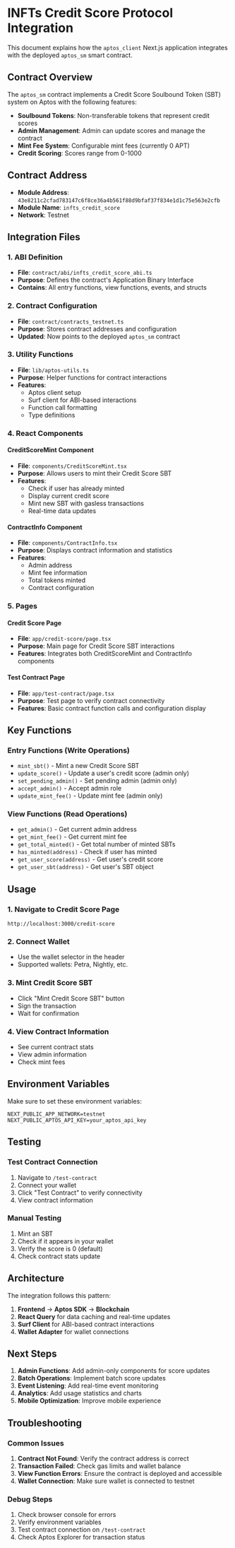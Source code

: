 # INFTs Credit Score Protocol Integration

This document explains how the `aptos_client` Next.js application integrates with the deployed `aptos_sm` smart contract.

## Contract Overview

The `aptos_sm` contract implements a Credit Score Soulbound Token (SBT) system on Aptos with the following features:

- **Soulbound Tokens**: Non-transferable tokens that represent credit scores
- **Admin Management**: Admin can update scores and manage the contract
- **Mint Fee System**: Configurable mint fees (currently 0 APT)
- **Credit Scoring**: Scores range from 0-1000

## Contract Address

- **Module Address**: `43e8211c2cfad783147c6f8ce36a4b561f88d9bfaf37f834e1d1c75e563e2cfb`
- **Module Name**: `infts_credit_score`
- **Network**: Testnet

## Integration Files

### 1. ABI Definition
- **File**: `contract/abi/infts_credit_score_abi.ts`
- **Purpose**: Defines the contract's Application Binary Interface
- **Contains**: All entry functions, view functions, events, and structs

### 2. Contract Configuration
- **File**: `contract/contracts_testnet.ts`
- **Purpose**: Stores contract addresses and configuration
- **Updated**: Now points to the deployed `aptos_sm` contract

### 3. Utility Functions
- **File**: `lib/aptos-utils.ts`
- **Purpose**: Helper functions for contract interactions
- **Features**:
  - Aptos client setup
  - Surf client for ABI-based interactions
  - Function call formatting
  - Type definitions

### 4. React Components

#### CreditScoreMint Component
- **File**: `components/CreditScoreMint.tsx`
- **Purpose**: Allows users to mint their Credit Score SBT
- **Features**:
  - Check if user has already minted
  - Display current credit score
  - Mint new SBT with gasless transactions
  - Real-time data updates

#### ContractInfo Component
- **File**: `components/ContractInfo.tsx`
- **Purpose**: Displays contract information and statistics
- **Features**:
  - Admin address
  - Mint fee information
  - Total tokens minted
  - Contract configuration

### 5. Pages

#### Credit Score Page
- **File**: `app/credit-score/page.tsx`
- **Purpose**: Main page for Credit Score SBT interactions
- **Features**: Integrates both CreditScoreMint and ContractInfo components

#### Test Contract Page
- **File**: `app/test-contract/page.tsx`
- **Purpose**: Test page to verify contract connectivity
- **Features**: Basic contract function calls and configuration display

## Key Functions

### Entry Functions (Write Operations)
- `mint_sbt()` - Mint a new Credit Score SBT
- `update_score()` - Update a user's credit score (admin only)
- `set_pending_admin()` - Set pending admin (admin only)
- `accept_admin()` - Accept admin role
- `update_mint_fee()` - Update mint fee (admin only)

### View Functions (Read Operations)
- `get_admin()` - Get current admin address
- `get_mint_fee()` - Get current mint fee
- `get_total_minted()` - Get total number of minted SBTs
- `has_minted(address)` - Check if user has minted
- `get_user_score(address)` - Get user's credit score
- `get_user_sbt(address)` - Get user's SBT object

## Usage

### 1. Navigate to Credit Score Page
```
http://localhost:3000/credit-score
```

### 2. Connect Wallet
- Use the wallet selector in the header
- Supported wallets: Petra, Nightly, etc.

### 3. Mint Credit Score SBT
- Click "Mint Credit Score SBT" button
- Sign the transaction
- Wait for confirmation

### 4. View Contract Information
- See current contract stats
- View admin information
- Check mint fees

## Environment Variables

Make sure to set these environment variables:

```env
NEXT_PUBLIC_APP_NETWORK=testnet
NEXT_PUBLIC_APTOS_API_KEY=your_aptos_api_key
```

## Testing

### Test Contract Connection
1. Navigate to `/test-contract`
2. Connect your wallet
3. Click "Test Contract" to verify connectivity
4. View contract information

### Manual Testing
1. Mint an SBT
2. Check if it appears in your wallet
3. Verify the score is 0 (default)
4. Check contract stats update

## Architecture

The integration follows this pattern:

1. **Frontend** → **Aptos SDK** → **Blockchain**
2. **React Query** for data caching and real-time updates
3. **Surf Client** for ABI-based contract interactions
4. **Wallet Adapter** for wallet connections

## Next Steps

1. **Admin Functions**: Add admin-only components for score updates
2. **Batch Operations**: Implement batch score updates
3. **Event Listening**: Add real-time event monitoring
4. **Analytics**: Add usage statistics and charts
5. **Mobile Optimization**: Improve mobile experience

## Troubleshooting

### Common Issues

1. **Contract Not Found**: Verify the contract address is correct
2. **Transaction Failed**: Check gas limits and wallet balance
3. **View Function Errors**: Ensure the contract is deployed and accessible
4. **Wallet Connection**: Make sure wallet is connected to testnet

### Debug Steps

1. Check browser console for errors
2. Verify environment variables
3. Test contract connection on `/test-contract`
4. Check Aptos Explorer for transaction status
